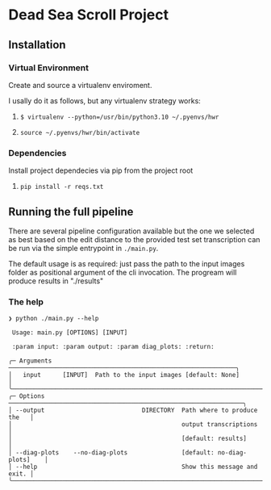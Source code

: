 # Dead Sea Scroll Project

## Installation

### Virtual Environment

Create and source a virtualenv enviroment.

I usally do it as follows, but any virtualenv strategy works:

1. `$ virtualenv --python=/usr/bin/python3.10 ~/.pyenvs/hwr`

2. `source ~/.pyenvs/hwr/bin/activate`

### Dependencies

Install project dependecies via pip from the project root

1. `pip install -r reqs.txt`

## Running the full pipeline

There are several pipeline configuration available but the one we selected as best
based on the edit distance to the provided test set transcription can be run
via the simple entrypoint in `./main.py`.

The default usage is as required: just pass the path to the input images folder as
positional argument of the cli invocation. The progream will produce results in "./results"

### The help

``` 
❯ python ./main.py --help
                                                                             
 Usage: main.py [OPTIONS] [INPUT]                                            
                                                                             
 :param input: :param output: :param diag_plots: :return:                    
                                                                             
╭─ Arguments ───────────────────────────────────────────────────────────────╮
│   input      [INPUT]  Path to the input images [default: None]            │
╰───────────────────────────────────────────────────────────────────────────╯
╭─ Options ─────────────────────────────────────────────────────────────────╮
│ --output                           DIRECTORY  Path where to produce the   │
│                                               output transcriptions       │
│                                               [default: results]          │
│ --diag-plots    --no-diag-plots               [default: no-diag-plots]    │
│ --help                                        Show this message and exit. │
╰───────────────────────────────────────────────────────────────────────────╯
```
